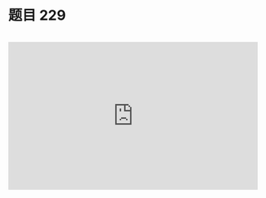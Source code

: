 <script setup>
import { loginRead } from '@/utils/login-read'

loginRead('n10007')
</script>

# 题目 229

<br />

<iframe height="300" style="width: 100%;" scrolling="no" title="javascript-base-229" src="https://codepen.io/noxussj2/full/YzJGQRq" frameborder="no" loading="lazy" allowtransparency="true" allowfullscreen="true" />

```html
<body>
    <p>用户名：<input type="text" name="username" id="" /></p>
    <p>密码：<input type="text" name="password" id="" /></p>
    <p>邮箱：<input type="text" name="email" id="" /></p>
    <p><button>注册</button></p>
</body>
```

类型：DOM 文档对象模型

题目：请编写一个注册函数，点击注册按钮时获取用户名、密码、邮箱信息并提示。

答题文件：`229.html`
